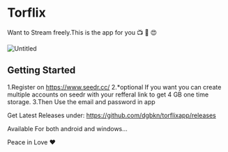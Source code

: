 # Torflix

Want to Stream freely.This is the app for you 📺 🍿 😍

![Untitled](https://user-images.githubusercontent.com/65810521/196889872-c4c3dc4b-75bb-4750-9c56-9a9a34945c92.png)

## Getting Started
1.Register on https://www.seedr.cc/
2.*optional If you want you can create multiple accounts on seedr with your refferal link to get 4 GB one time storage.
3.Then Use the email and password in app

Get Latest Releases under:
https://github.com/dgbkn/torflixapp/releases

Available For both android and windows...

Peace in Love ❤️
